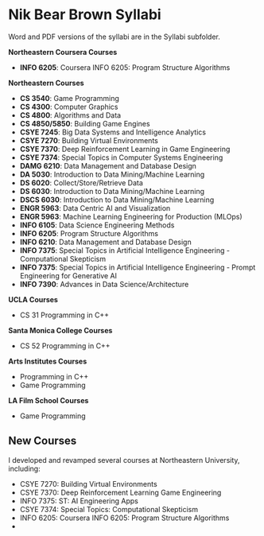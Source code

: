 # Nik Bear Brown Syllabi

Word and PDF versions of the syllabi are in the Syllabi subfolder.

**Northeastern Coursera Courses**  

 - **INFO 6205**: Coursera INFO 6205: Program Structure Algorithms
 
**Northeastern Courses**  

- **CS 3540**: Game Programming
- **CS 4300**: Computer Graphics
- **CS 4800**: Algorithms and Data
- **CS 4850/5850**: Building Game Engines
- **CSYE 7245**: Big Data Systems and Intelligence Analytics
- **CSYE 7270**: Building Virtual Environments
- **CSYE 7370**: Deep Reinforcement Learning in Game Engineering
- **CSYE 7374**: Special Topics in Computer Systems Engineering
- **DAMG 6210**: Data Management and Database Design
- **DA 5030**: Introduction to Data Mining/Machine Learning
- **DS 6020**: Collect/Store/Retrieve Data
- **DS 6030**: Introduction to Data Mining/Machine Learning
- **DSCS 6030**: Introduction to Data Mining/Machine Learning
- **ENGR 5963**: Data Centric AI and Visualization
- **ENGR 5963**: Machine Learning Engineering for Production (MLOps) 
- **INFO 6105**: Data Science Engineering Methods
- **INFO 6205**: Program Structure Algorithms
- **INFO 6210**: Data Management and Database Design
- **INFO 7375**: Special Topics in Artificial Intelligence Engineering - Computational Skepticism
- **INFO 7375**: Special Topics in Artificial Intelligence Engineering - Prompt Engineering for Generative AI
- **INFO 7390**: Advances in Data Science/Architecture
  
**UCLA Courses**
- CS 31 Programming in C++

**Santa Monica College Courses**
- CS 52 Programming in C++

**Arts Institutes Courses**
- Programming in C++
- Game Programming

**LA Film School Courses**
- Game Programming 

## New Courses 

I developed and revamped several courses at Northeastern University, including:
- CSYE 7270: Building Virtual Environments
- CSYE 7370: Deep Reinforcement Learning Game Engineering
- INFO 7375: ST: AI Engineering Apps
- CSYE 7374: Special Topics: Computational Skepticism
- INFO 6205: Coursera INFO 6205: Program Structure Algorithms
- 
